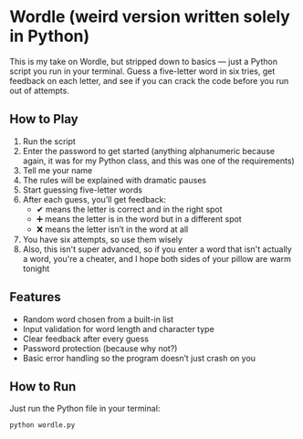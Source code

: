 # Wordle (weird version written solely in Python)

This is my take on Wordle, but stripped down to basics — just a Python script you run in your terminal. Guess a five-letter word in six tries, get feedback on each letter, and see if you can crack the code before you run out of attempts.

## How to Play

1. Run the script
2. Enter the password to get started (anything alphanumeric because again, it was for my Python class, and this was one of the requirements)
3. Tell me your name
4. The rules will be explained with dramatic pauses
5. Start guessing five-letter words
6. After each guess, you’ll get feedback:
   - ✔ means the letter is correct and in the right spot
   - ➕ means the letter is in the word but in a different spot
   - ❌ means the letter isn’t in the word at all
7. You have six attempts, so use them wisely
8. Also, this isn't super advanced, so if you enter a word that isn't actually a word, you're a cheater, and I hope both sides of your pillow are warm tonight

## Features

- Random word chosen from a built-in list
- Input validation for word length and character type
- Clear feedback after every guess
- Password protection (because why not?)
- Basic error handling so the program doesn’t just crash on you

## How to Run

Just run the Python file in your terminal:

```
python wordle.py
```
